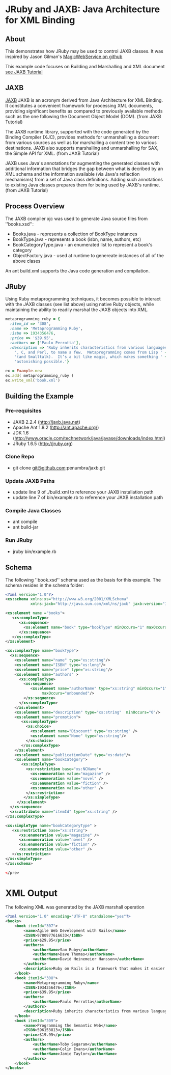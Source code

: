 # JRuby and JAXB: Java Architecture for XML Binding

## About
This demonstrates how JRuby may be used to control JAXB classes.  It was inspired by Jason Gilman's [MagicWebService on github](https://github.com/Element84/magic_web_service "MagicWebSerivce")

This example code focuses on Building and Marshalling and XML document
[see JAXB Tutorial](http://jaxb.java.net/tutorial/section_4_1-Building-and-Marshalling-an-XML-Document.html)

## JAXB
[JAXB](jaxb.java.net) JAXB is an acronym derived from Java Architecture for XML Binding. It constitutes a convenient framework for processing XML documents, providing significant benefits as compared to previously available methods such as the one following the Document Object Model (DOM). (from JAXB Tutorial)

The JAXB runtime library, supported with the code generated by the Binding Compiler (XJC), provides methods for unmarshalling a document from various sources as well as for marshalling a content tree to various destinations. JAXB also supports marshalling and unmarshalling for SAX, the Simple API for XML. (from JAXB Tutorial)

JAXB uses Java's annotations for augmenting the generated classes with additional information that bridges the gap between what is decribed by an XML schema and the information available (via Java's reflection mechanisms) from a set of Java class definitions. Adding such annotations to existing Java classes prepares them for being used by JAXB's runtime. (from JAXB Tutorial)

## Process Overview
The JAXB compiler xjc was used to generate Java source files from ''books.xsd'':

 + Books.java - represents a collection of BookType instances
 + BookType.java - represents a book (isbn, name, authors, etc)
 + BookCategoryType.java - an enumerated list to represent a book's category
 + ObjectFactory.java - used at runtime to genereate instances of all of the above clases

An ant build.xml supports the Java code generation and compilation.

## JRuby
Using Ruby metaprogramming techniques, it becomes possible to interact with the JAXB classes (see list above) using native Ruby objects, while maintaining the ability to readily marshal the JAXB objects into XML.

```ruby
metaprogramming_ruby = {
  :item_id => '308',
  :name => 'Metaprogramming Ruby',
  :isbn => 1934356476,
  :price => '$39.95',
  :authors => ['Paulo Perrotta'],
  :description => 'Ruby inherits characteristics from various languages — Lisp, Smalltalk ' +
    ', C, and Perl, to name a few.  Metaprogramming comes from Lisp ' +
    '(and Smalltalk).  It’s a bit like magic, which makes something ' +
    'astonishing possible.'}

ex = Example.new
ex.add( metaprogramming_ruby )
ex.write_xml('book.xml')
```
## Building the Example
### Pre-requisites 

* JAXB 2.2.4 (http://jaxb.java.net)
* Apache Ant 1.8.2 (http://ant.apache.org/)
* JDK 1.6 (http://www.oracle.com/technetwork/java/javase/downloads/index.html)
* JRuby 1.6.5 (http://jruby.org)

### Clone Repo
* git clone git@github.com:penumbra/jaxb.git 

### Update JAXB Paths
* update line 9 of ./build.xml to reference your JAXB installation path
* update line 7 of bin/example.rb to reference your JAXB installation path

### Compile Java Classes
* ant compile
* ant build-jar

### Run JRuby
* jruby bin/example.rb

## Schema
The following ''book.xsd'' schema used as the basis for this example.  The schema resides in the schema folder:

```xml
<?xml version="1.0"?>
<xs:schema xmlns:xs="http://www.w3.org/2001/XMLSchema"
           xmlns:jaxb="http://java.sun.com/xml/ns/jaxb" jaxb:version="1.0">

<xs:element name ="books">
   <xs:complexType>
      <xs:sequence>
        <xs:element name="book" type="bookType" minOccurs="1" maxOccurs="unbounded"/>
      </xs:sequence>
   </xs:complexType>
</xs:element>

<xs:complexType name="bookType">
  <xs:sequence>
    <xs:element name="name" type="xs:string"/>
    <xs:element name="ISBN" type="xs:long"/>
    <xs:element name="price" type="xs:string"/>
    <xs:element name="authors" >
      <xs:complexType>
        <xs:sequence>
           <xs:element name="authorName" type="xs:string" minOccurs="1"
                maxOccurs="unbounded"/>
        </xs:sequence>
      </xs:complexType>
    </xs:element>
    <xs:element name="description" type="xs:string"  minOccurs="0"/>
    <xs:element name="promotion">
       <xs:complexType>
         <xs:choice>
           <xs:element name="Discount" type="xs:string" />
           <xs:element name="None" type="xs:string"/>
         </xs:choice>
       </xs:complexType>
    </xs:element>
    <xs:element name="publicationDate" type="xs:date"/>
    <xs:element name="bookCategory"> 
       <xs:simpleType>
         <xs:restriction base="xs:NCName">
           <xs:enumeration value="magazine" />
           <xs:enumeration value="novel" />
           <xs:enumeration value="fiction" />
           <xs:enumeration value="other" />
         </xs:restriction>
        </xs:simpleType>
     </xs:element>
  </xs:sequence>
  <xs:attribute name="itemId" type="xs:string" />
</xs:complexType>

<xs:simpleType name="bookCategoryType" >
   <xs:restriction base="xs:string">
      <xs:enumeration value="magazine" />
      <xs:enumeration value="novel" />
      <xs:enumeration value="fiction" />
      <xs:enumeration value="other" />
   </xs:restriction>
</xs:simpleType>
</xs:schema>

</pre>
```
# XML Output

The following XML was generated by the JAXB marshall operation

```xml
<?xml version="1.0" encoding="UTF-8" standalone="yes"?>
<books>
    <book itemId="307">
        <name>Agile Web Development with Rails</name>
        <ISBN>9780977616633</ISBN>
        <price>$29.95</price>
        <authors>
            <authorName>Sam Ruby</authorName>
            <authorName>Dave Thomas</authorName>
            <authorName>David Heinemeier Hansson</authorName>
        </authors>
        <description>Ruby on Rails is a framework that makes it easier to develop, deploy, and maintain web applications. During the months that followed its initial release, Rails went from being an unknown toy to being a worldwide phenomenon, and more important, it has become the framework of choice for the implementation of a wide range of so-called Web 2.0 applications.</description>
    </book>
    <book itemId="308">
        <name>Metaprogramming Ruby</name>
        <ISBN>1934356476</ISBN>
        <price>$39.95</price>
        <authors>
            <authorName>Paulo Perrotta</authorName>
        </authors>
        <description>Ruby inherits characteristics from various languages — Lisp, Smalltalk , C, and Perl, to name a few.  Metaprogramming comes from Lisp (and Smalltalk).  It’s a bit like magic, which makes something astonishing possible.</description>
    </book>
    <book itemId="309">
        <name>Programming the Semantic Web</name>
        <ISBN>596153813</ISBN>
        <price>$19.95</price>
        <authors>
            <authorName>Toby Segaram</authorName>
            <authorName>Colin Evans</authorName>
            <authorName>Jamie Taylor</authorName>
        </authors>
    </book>
</books>
```
